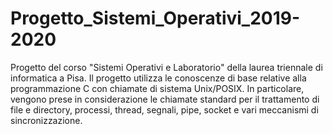 # Progetto_Sistemi_Operativi_2019-2020
Progetto del corso "Sistemi Operativi e Laboratorio" della laurea triennale di informatica a Pisa. Il progetto utilizza le conoscenze di base relative alla programmazione C con chiamate di sistema Unix/POSIX. In particolare, vengono prese in considerazione le chiamate standard per il trattamento di file e directory, processi, thread, segnali, pipe, socket e vari meccanismi di sincronizzazione.
